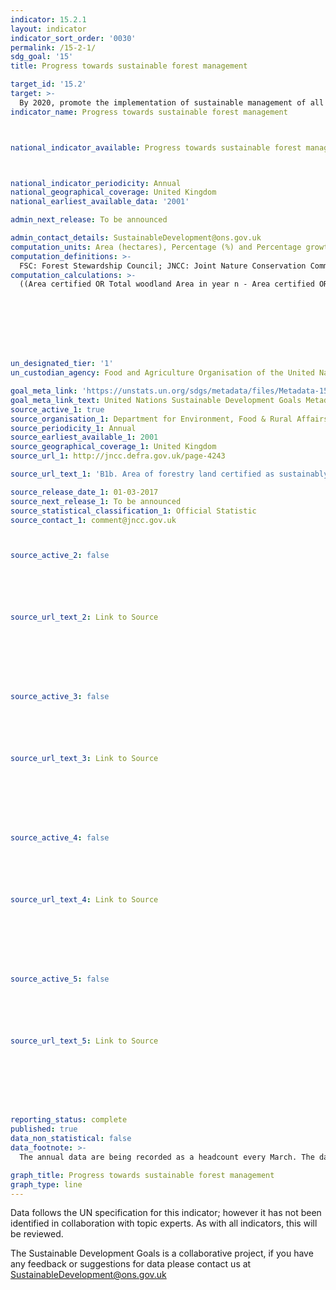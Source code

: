 ```yaml
---
indicator: 15.2.1
layout: indicator
indicator_sort_order: '0030'
permalink: /15-2-1/
sdg_goal: '15'
title: Progress towards sustainable forest management

target_id: '15.2'
target: >-
  By 2020, promote the implementation of sustainable management of all types of forests, halt deforestation, restore degraded forests and substantially increase afforestation and reforestation globally
indicator_name: Progress towards sustainable forest management



national_indicator_available: Progress towards sustainable forest management



national_indicator_periodicity: Annual
national_geographical_coverage: United Kingdom
national_earliest_available_data: '2001'

admin_next_release: To be announced

admin_contact_details: SustainableDevelopment@ons.gov.uk
computation_units: Area (hectares), Percentage (%) and Percentage growth rate (%)
computation_definitions: >-
  FSC: Forest Stewardship Council; JNCC: Joint Nature Conservation Committee; PEFC: Programme for the Endorsement of Forest Certification; SFM: Sustainable Forest Management. All certified woodland is certified under the FSC scheme. Some of these woodlands are also certified under the PEFC scheme. The estimates are based on UK data published by FSC, supplemented by data from individual certificates and other sources. Where possible, figures are for the woodland area certified, rather than the land area certified.
computation_calculations: >-
  ((Area certified OR Total woodland Area in year n - Area certified OR Total woodland Area in year n-1) / Area certified OR Total woodland Area in year n-1) * 100








un_designated_tier: '1'
un_custodian_agency: Food and Agriculture Organisation of the United Nations (FAO)

goal_meta_link: 'https://unstats.un.org/sdgs/metadata/files/Metadata-15-02-01.pdf '
goal_meta_link_text: United Nations Sustainable Development Goals Metadata (PDF 756 KB)
source_active_1: true
source_organisation_1: Department for Environment, Food & Rural Affairs (Defra)
source_periodicity_1: Annual
source_earliest_available_1: 2001
source_geographical_coverage_1: United Kingdom
source_url_1: http://jncc.defra.gov.uk/page-4243

source_url_text_1: 'B1b. Area of forestry land certified as sustainably managed'

source_release_date_1: 01-03-2017
source_next_release_1: To be announced
source_statistical_classification_1: Official Statistic 
source_contact_1: comment@jncc.gov.uk 



source_active_2: false






source_url_text_2: Link to Source








source_active_3: false






source_url_text_3: Link to Source








source_active_4: false






source_url_text_4: Link to Source








source_active_5: false






source_url_text_5: Link to Source








reporting_status: complete
published: true
data_non_statistical: false
data_footnote: >-
  The annual data are being recorded as a headcount every March. The date on the X axis is the year of the headcount

graph_title: Progress towards sustainable forest management
graph_type: line
---
```

Data follows the UN specification for this indicator; however it has not been identified in collaboration with topic experts. As with all indicators, this will be reviewed.
  
The Sustainable Development Goals is a collaborative project, if you have any feedback or suggestions for data please contact us at <SustainableDevelopment@ons.gov.uk>


